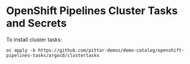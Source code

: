 # OpenShift Pipelines Cluster Tasks and Secrets

To install cluster tasks:

```
oc apply -k https://github.com/pittar-demos/demo-catalog/openshift-pipelines-tasks/argocd/clustertasks
```

